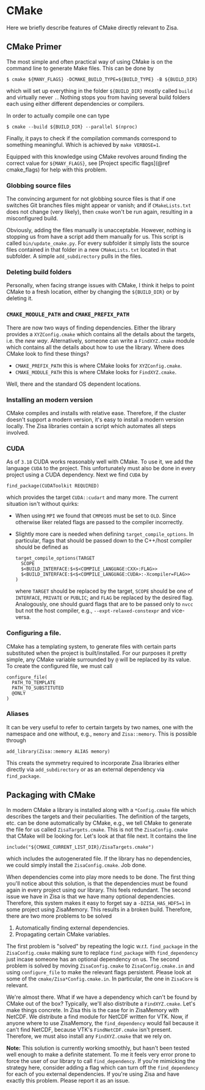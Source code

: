 # CMake
Here we briefly describe features of CMake directly relevant to Zisa.

## CMake Primer
The most simple and often practical way of using CMake is on the command line to
generate Make files. This can be done by

    $ cmake ${MANY_FLAGS} -DCMAKE_BUILD_TYPE=${BUILD_TYPE} -B ${BUILD_DIR}

which will set up everything in the folder `${BUILD_DIR}` mostly called
`build` and virtually never `.`. Nothing stops you from having several build
folders each using either different dependencies or compilers.

In order to actually compile one can type

    $ cmake --build ${BUILD_DIR} --parallel $(nproc)

Finally, it pays to check if the compilation commands correspond to something
meaningful. Which is achieved by `make VERBOSE=1`.

Equipped with this knowledge using CMake revolves around finding the correct
value for `${MANY_FLAGS}`, see [Project specific flags](@ref cmake_flags) for help
with this problem.

### Globbing source files
The convincing argument for not globbing source files is that if one switches
Git branches files might appear or vanish; and if `CMakeLists.txt` does not
change (very likely), then `cmake` won't be run again, resulting in a
misconfigured build.

Obviously, adding the files manually is unacceptable. However, nothing is
stopping us from have a script add them manually for us. This script is called
`bin/update_cmake.py`. For every subfolder it simply lists the source files
contained in that folder in a new `CMakeLists.txt` located in that subfolder. A
simple `add_subdirectory` pulls in the files.

### Deleting build folders
Personally, when facing strange issues with CMake, I think it helps to point
CMake to a fresh location, either by changing the `${BUILD_DIR}` or by deleting
it.

### `CMAKE_MODULE_PATH` and `CMAKE_PREFIX_PATH`
There are now two ways of finding dependencies. Either the library provides a
`XYZConfig.cmake` which contains all the details about the targets, i.e. the
*new way*. Alternatively, someone can write a `FindXYZ.cmake` module which
contains all the details about how to use the library. Where does CMake look to
find these things?

* `CMAKE_PREFIX_PATH` this is where CMake looks for `XYZConfig.cmake`.
* `CMAKE_MODULE_PATH` this is where CMake looks for `FindXYZ.cmake`.

Well, there and the standard OS dependent locations.

### Installing an modern version
CMake compiles and installs with relative ease. Therefore, if the cluster
doesn't support a modern version, it's easy to install a modern version
locally. The Zisa libraries contain a script which automates all steps involved.

### CUDA
As of `3.18` CUDA works reasonably well with CMake. To use it, we add the
language `CUDA` to the project. This unfortunately must also be done in every
project using a CUDA dependency. Next we find `CUDA` by

    find_package(CUDAToolkit REQUIRED)

which provides the target `CUDA::cudart` and many more. The current situation
isn't without quirks:

* When using `MPI` we found that `CMP0105` must be set to `OLD`. Since
  otherwise liker related flags are passed to the compiler incorrectly.

* Slightly more care is needed when defining `target_compile_options`.  In
  particular, flags that should be passed down to the C++/host compiler
  should be defined as
  ```
  target_compile_options(TARGET
    SCOPE
    $<BUILD_INTERFACE:$<$<COMPILE_LANGUAGE:CXX>:FLAG>>
    $<BUILD_INTERFACE:$<$<COMPILE_LANGUAGE:CUDA>:-Xcompiler=FLAG>>
  )
  ```
  where `TARGET` should be replaced by the target, `SCOPE` should be one of
  `INTERFACE`, `PRIVATE` or `PUBLIC`; and `FLAG` be replaced by the desired
  flag. Analogously, one should guard flags that are to be passed only to `nvcc`
  but not the host compiler, e.g., `--expt-relaxed-constexpr` and vice-versa.


### Configuring a file.
CMake has a templating system, to generate files with certain parts substituted
when the project is built/installed. For our purposes it pretty simple, any
CMake variable surrounded by `@` will be replaced by its value. To create the
configured file, we must call
```
configure_file(
  PATH_TO_TEMPLATE
  PATH_TO_SUBSTITUTED
  @ONLY
)
```

### Aliases
It can be very useful to refer to certain targets by two names, one with the
namespace and one without, e.g., `memory` and `Zisa::memory`. This is possible
through
```
add_library(Zisa::memory ALIAS memory)
```
This creats the symmetry required to incorporate Zisa libraries either directly
via `add_subdirectory` or as an external dependency via `find_package`.

## Packaging with CMake
In modern CMake a library is installed along with a `*Config.cmake` file which
describes the targets and their peculiarities. The definition of the targets,
etc. can be done automatically by CMake, e.g., we tell CMake to generate the
file for us called `ZisaTargets.cmake`. This is not the `ZisaConfig.cmake` that
CMake will be looking for. Let's look at that file next. It contains the line
```
include("${CMAKE_CURRENT_LIST_DIR}/ZisaTargets.cmake")
```
which includes the autogenerated file. If the library has no dependencies, we
could simply install the `ZisaConfig.cmake`. Job done.

When dependencies come into play more needs to be done. The first thing you'll
notice about this solution, is that the dependencies must be found again in
every project using our library. This feels redundant. The second issue we have
in Zisa is that we have many optional dependencies. Therefore, this system
makes it easy to forget say a `-DZISA_HAS_HDF5=1` in some project using
ZisaMemory. This results in a broken build. Therefore, there are two more
problems to be solved

1. Automatically finding external dependencies.
2. Propagating certain CMake variables.

The first problem is "solved" by repeating the logic w.r.t. `find_package` in the
`ZisaConfig.cmake` making sure to replace `find_package` with `find_dependency`
just incase someone has an optional dependency on us. The second problem is
solved by moving `ZisaConfig.cmake` to `ZisaConfig.cmake.in` and using
`configure_file` to make the relevant flags persistent. Please look at some of
the `cmake/Zisa*Config.cmake.in`. In particular, the one in `ZisaCore` is
relevant.

We're almost there. What if we have a dependency which can't be found by CMake
out of the box? Typically, we'll also distribute a `FindXYZ.cmake`. Let's make
things concrete. In Zisa this is the case for in ZisaMemory with NetCDF. We
distribute a find module for NetCDF written for VTK. Now, if anyone where to
use ZisaMemory, the `find_dependency` would fail because it can't find NetCDF,
because VTK's `FindNetCDF.cmake` isn't present. Therefore, we must also install
any `FindXYZ.cmake` that we rely on.

**Note:** This solution is currently working smoothly, but hasn't been tested
well enough to make a definite statement. To me it feels very error prone to
force the user of our library to call `find_dependency`. If you're mimicking
the strategy here, consider adding a flag which can turn off the
`find_dependency` for each of you external dependencies. If you're using Zisa
and have exactly this problem. Please report it as an issue.
